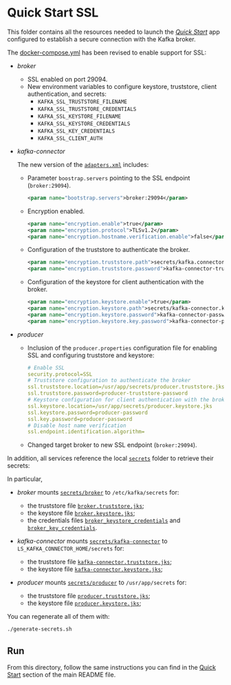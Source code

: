 # Quick Start SSL

This folder contains all the resources needed to launch the [_Quick Start_](../../README.md#quick-start) app configured to establish a secure connection with the Kafka broker.

The [docker-compose.yml](docker-compose.yml) has been revised to enable support for SSL:

- _broker_
  - SSL enabled on port 29094.
  - New environment variables to configure keystore, truststore, client authentication, and secrets:
    - `KAFKA_SSL_TRUSTSTORE_FILENAME`
    - `KAFKA_SSL_TRUSTSTORE_CREDENTIALS`
    - `KAFKA_SSL_KEYSTORE_FILENAME`
    - `KAFKA_SSL_KEYSTORE_CREDENTIALS`
    - `KAFKA_SSL_KEY_CREDENTIALS`
    - `KAFKA_SSL_CLIENT_AUTH`

- _kafka-connector_

  The new version of the [`adapters.xml`](./adapters.xml) includes:
  - Parameter `boostrap.servers` pointing to the SSL endpoint (`broker:29094`).
    ```xml
    <param name="bootstrap.servers">broker:29094</param>
    ```

  - Encryption enabled.
    ```xml
    <param name="encryption.enable">true</param>
    <param name="encryption.protocol">TLSv1.2</param>
    <param name="encryption.hostname.verification.enable">false</param>
    ```

  - Configuration of the truststore to authenticate the broker.
    ```xml
    <param name="encryption.truststore.path">secrets/kafka.connector.truststore.jks</param>
    <param name="encryption.truststore.password">kafka-connector-truststore-password</param>
    ```

  - Configuration of the keystore for client authentication with the broker.
    ```xml
    <param name="encryption.keystore.enable">true</param>
    <param name="encryption.keystore.path">secrets/kafka-connector.keystore.jks</param>
    <param name="encryption.keystore.password">kafka-connector-password</param>
    <param name="encryption.keystore.key.password">kafka-connector-password</param>
    ```

- _producer_
  - Inclusion of the `producer.properties` configuration file for enabling SSL and configuring truststore and keystore:
    
    ```yaml
    # Enable SSL
    security.protocol=SSL
    # Truststore configuration to authenticate the broker
    ssl.truststore.location=/usr/app/secrets/producer.truststore.jks
    ssl.truststore.password=producer-truststore-password
    # Keystore configuration for client authentication with the broker
    ssl.keystore.location=/usr/app/secrets/producer.keystore.jks
    ssl.keystore.password=producer-password
    ssl.key.password=producer-password
    # Disable host name verification
    ssl.endpoint.identification.algorithm=
    ```  
  - Changed target broker to new SSL endpoint (`broker:29094`).

In addition, all services reference the local [`secrets`](../compose-templates/secrets/) folder to retrieve their secrets:

In particular, 

- _broker_ mounts [`secrets/broker`](../compose-templates/secrets/broker/) to `/etc/kafka/secrets` for:
  - the truststore file [`broker.truststore.jks`](../compose-templates/secrets/broker/broker.truststore.jks);
  - the keystore file [`broker.keystore.jks`](../compose-templates/secrets/broker/broker.keystore.jks);
  - the credentials files [`broker_keystore_credentials`](../compose-templates/secrets/broker/broker_keystore_credentials) and [`broker_key_credentials`](../compose-templates/secrets/broker/broker_key_credentials).

- _kafka-connector_ mounts [`secrets/kafka-connector`](../compose-templates/secrets/kafka-connector/) to `LS_KAFKA_CONNECTOR_HOME/secrets` for:
  -  the truststore file [`kafka-connector.truststore.jks`](../compose-templates/secrets/kafka-connector/kafka-connector.truststore.jks);
  -  the keystore file [`kafka-connector.keystore.jks`](../compose-templates/secrets/kafka-connector/kafka-connector.keystore.jks);

- _producer_ mounts [`secrets/producer`](../compose-templates/secrets/producer/) to `/usr/app/secrets` for:
  -  the truststore file [`producer.truststore.jks`](../compose-templates/secrets/producer/producer.truststore.jks);
  -  the keystore file [`producer.keystore.jks`](../compose-templates/secrets/producer/producer.keystore.jks);

You can regenerate all of them with:

```sh
./generate-secrets.sh
```

## Run

From this directory, follow the same instructions you can find in the [Quick Start](../../README.md#run) section of the main README file.
